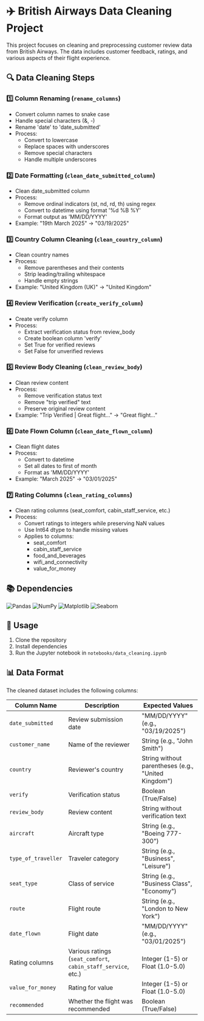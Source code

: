 # ✈️ British Airways Data Cleaning Project

This project focuses on cleaning and preprocessing customer review data from British Airways. The data includes customer feedback, ratings, and various aspects of their flight experience.

## 🔍 Data Cleaning Steps

### 1️⃣ Column Renaming (`rename_columns`)

- Convert column names to snake case
- Handle special characters (&, -)
- Rename 'date' to 'date_submitted'
- Process:
  - Convert to lowercase
  - Replace spaces with underscores
  - Remove special characters
  - Handle multiple underscores

### 2️⃣ Date Formatting (`clean_date_submitted_column`)

- Clean date_submitted column
- Process:
  - Remove ordinal indicators (st, nd, rd, th) using regex
  - Convert to datetime using format '%d %B %Y'
  - Format output as 'MM/DD/YYYY'
- Example: "19th March 2025" → "03/19/2025"

### 3️⃣ Country Column Cleaning (`clean_country_column`)

- Clean country names
- Process:
  - Remove parentheses and their contents
  - Strip leading/trailing whitespace
  - Handle empty strings
- Example: "United Kingdom (UK)" → "United Kingdom"

### 4️⃣ Review Verification (`create_verify_column`)

- Create verify column
- Process:
  - Extract verification status from review_body
  - Create boolean column 'verify'
  - Set True for verified reviews
  - Set False for unverified reviews

### 5️⃣ Review Body Cleaning (`clean_review_body`)

- Clean review content
- Process:
  - Remove verification status text
  - Remove "trip verified" text
  - Preserve original review content
- Example: "Trip Verified | Great flight..." → "Great flight..."

### 6️⃣ Date Flown Column (`clean_date_flown_column`)

- Clean flight dates
- Process:
  - Convert to datetime
  - Set all dates to first of month
  - Format as 'MM/DD/YYYY'
- Example: "March 2025" → "03/01/2025"

### 7️⃣ Rating Columns (`clean_rating_columns`)

- Clean rating columns (seat_comfort, cabin_staff_service, etc.)
- Process:
  - Convert ratings to integers while preserving NaN values
  - Use Int64 dtype to handle missing values
  - Applies to columns:
    - seat_comfort
    - cabin_staff_service
    - food_and_beverages
    - wifi_and_connectivity
    - value_for_money

## 📚 Dependencies

![Pandas](https://img.shields.io/badge/pandas-%23150458.svg?style=flat&logo=pandas&logoColor=white)
![NumPy](https://img.shields.io/badge/numpy-%23013243.svg?style=flat&logo=numpy&logoColor=white)
![Matplotlib](https://img.shields.io/badge/Matplotlib-%23ffffff.svg?style=flat&logo=Matplotlib&logoColor=black)
![Seaborn](https://img.shields.io/badge/seaborn-%23123.svg?style=flat&logo=seaborn&logoColor=white)

## 🚀 Usage

1. Clone the repository
2. Install dependencies
3. Run the Jupyter notebook in `notebooks/data_cleaning.ipynb`

## 📊 Data Format

The cleaned dataset includes the following columns:

| Column Name         | Description                                                   | Expected Values                                     |
| ------------------- | ------------------------------------------------------------- | --------------------------------------------------- |
| `date_submitted`    | Review submission date                                        | "MM/DD/YYYY" (e.g., "03/19/2025")                   |
| `customer_name`     | Name of the reviewer                                          | String (e.g., "John Smith")                         |
| `country`           | Reviewer's country                                            | String without parentheses (e.g., "United Kingdom") |
| `verify`            | Verification status                                           | Boolean (True/False)                                |
| `review_body`       | Review content                                                | String without verification text                    |
| `aircraft`          | Aircraft type                                                 | String (e.g., "Boeing 777-300")                     |
| `type_of_traveller` | Traveler category                                             | String (e.g., "Business", "Leisure")                |
| `seat_type`         | Class of service                                              | String (e.g., "Business Class", "Economy")          |
| `route`             | Flight route                                                  | String (e.g., "London to New York")                 |
| `date_flown`        | Flight date                                                   | "MM/DD/YYYY" (e.g., "03/01/2025")                   |
| Rating columns      | Various ratings (`seat_comfort`, `cabin_staff_service`, etc.) | Integer (1-5) or Float (1.0-5.0)                    |
| `value_for_money`   | Rating for value                                              | Integer (1-5) or Float (1.0-5.0)                    |
| `recommended`       | Whether the flight was recommended                            | Boolean (True/False)                                |
